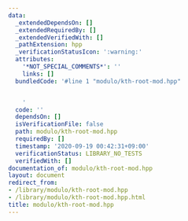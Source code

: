 ```yaml
---
data:
  _extendedDependsOn: []
  _extendedRequiredBy: []
  _extendedVerifiedWith: []
  _pathExtension: hpp
  _verificationStatusIcon: ':warning:'
  attributes:
    '*NOT_SPECIAL_COMMENTS*': ''
    links: []
  bundledCode: '#line 1 "modulo/kth-root-mod.hpp"


    '
  code: ''
  dependsOn: []
  isVerificationFile: false
  path: modulo/kth-root-mod.hpp
  requiredBy: []
  timestamp: '2020-09-19 00:42:31+09:00'
  verificationStatus: LIBRARY_NO_TESTS
  verifiedWith: []
documentation_of: modulo/kth-root-mod.hpp
layout: document
redirect_from:
- /library/modulo/kth-root-mod.hpp
- /library/modulo/kth-root-mod.hpp.html
title: modulo/kth-root-mod.hpp
---
```

